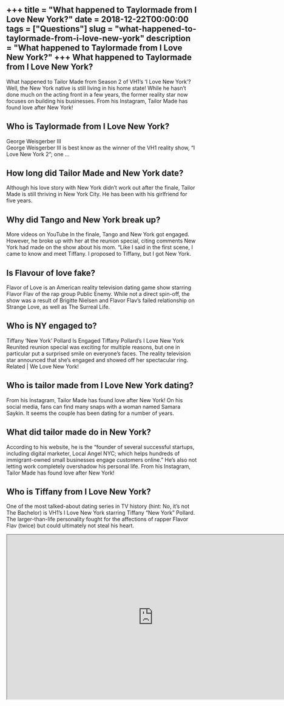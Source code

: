 +++
title = "What happened to Taylormade from I Love New York?"
date = 2018-12-22T00:00:00
tags = ["Questions"]
slug = "what-happened-to-taylormade-from-i-love-new-york"
description = "What happened to Taylormade from I Love New York?"
+++
What happened to Taylormade from I Love New York?
-------------------------------------------------

What happened to Tailor Made from Season 2 of VH1’s ‘I Love New York’? Well, the New York native is still living in his home state! While he hasn’t done much on the acting front in a few years, the former reality star now focuses on building his businesses. From his Instagram, Tailor Made has found love after New York!

Who is Taylormade from I Love New York?
---------------------------------------

George Weisgerber III  
George Weisgerber III is best know as the winner of the VH1 reality show, “I Love New York 2”; one …

How long did Tailor Made and New York date?
-------------------------------------------

Although his love story with New York didn’t work out after the finale, Tailor Made is still thriving in New York City. He has been with his girlfriend for five years.

Why did Tango and New York break up?
------------------------------------

More videos on YouTube In the finale, Tango and New York got engaged. However, he broke up with her at the reunion special, citing comments New York had made on the show about his mom. “Like I said in the first scene, I came to know and meet Tiffany. I proposed to Tiffany, but I got New York.

Is Flavour of love fake?
------------------------

Flavor of Love is an American reality television dating game show starring Flavor Flav of the rap group Public Enemy. While not a direct spin-off, the show was a result of Brigitte Nielsen and Flavor Flav’s failed relationship on Strange Love, as well as The Surreal Life.

Who is NY engaged to?
---------------------

Tiffany ‘New York’ Pollard Is Engaged Tiffany Pollard’s I Love New York Reunited reunion special was exciting for multiple reasons, but one in particular put a surprised smile on everyone’s faces. The reality television star announced that she’s engaged and showed off her spectacular ring. Related | We Love New York!

Who is tailor made from I Love New York dating?
-----------------------------------------------

From his Instagram, Tailor Made has found love after New York! On his social media, fans can find many snaps with a woman named Samara Saykin. It seems the couple has been dating for a number of years.

What did tailor made do in New York?
------------------------------------

According to his website, he is the “founder of several successful startups, including digital marketer, Local Angel NYC; which helps hundreds of immigrant-owned small businesses engage customers online.” He’s also not letting work completely overshadow his personal life. From his Instagram, Tailor Made has found love after New York!

Who is Tiffany from I Love New York?
------------------------------------

One of the most talked-about dating series in TV history (hint: No, it’s not The Bachelor) is VH1’s I Love New York starring Tiffany “New York” Pollard. The larger-than-life personality fought for the affections of rapper Flavor Flav (twice) but could ultimately not steal his heart.

<iframe allow="accelerometer; autoplay; clipboard-write; encrypted-media; gyroscope; picture-in-picture" allowfullscreen="" class="__youtube_prefs__  epyt-is-override  no-lazyload" data-no-lazy="1" data-origheight="433" data-origwidth="770" data-skipgform_ajax_framebjll="" height="433" id="_ytid_80654" loading="lazy" src="https://www.youtube.com/embed/1FM6Ifq9GHc?enablejsapi=1&autoplay=0&cc_load_policy=0&cc_lang_pref=&iv_load_policy=1&loop=0&modestbranding=0&rel=1&fs=1&playsinline=0&autohide=2&theme=dark&color=red&controls=1&" title="YouTube player" width="770"></iframe>